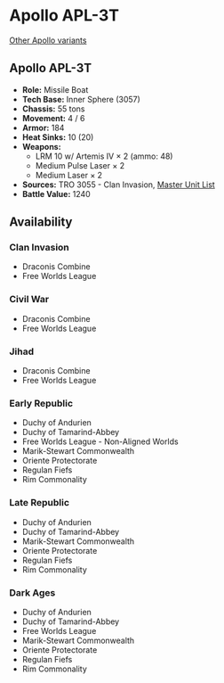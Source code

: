 # Apollo APL-3T

[Other Apollo variants](../apollo.md)

## Apollo APL-3T
- **Role:** Missile Boat
- **Tech Base:** Inner Sphere (3057)
- **Chassis:** 55 tons
- **Movement:** 4 / 6
- **Armor:** 184
- **Heat Sinks:** 10 (20)
- **Weapons:**
  - LRM 10 w/ Artemis IV × 2 (ammo: 48)
  - Medium Pulse Laser × 2
  - Medium Laser × 2
- **Sources:** TRO 3055 - Clan Invasion, [Master Unit List](http://masterunitlist.info/Unit/Details/57/apollo-apl-3t)
- **Battle Value:** 1240

## Availability

### Clan Invasion
- Draconis Combine
- Free Worlds League

### Civil War
- Draconis Combine
- Free Worlds League

### Jihad
- Draconis Combine
- Free Worlds League

### Early Republic
- Duchy of Andurien
- Duchy of Tamarind-Abbey
- Free Worlds League - Non-Aligned Worlds
- Marik-Stewart Commonwealth
- Oriente Protectorate
- Regulan Fiefs
- Rim Commonality

### Late Republic
- Duchy of Andurien
- Duchy of Tamarind-Abbey
- Marik-Stewart Commonwealth
- Oriente Protectorate
- Regulan Fiefs
- Rim Commonality

### Dark Ages
- Duchy of Andurien
- Duchy of Tamarind-Abbey
- Free Worlds League
- Marik-Stewart Commonwealth
- Oriente Protectorate
- Regulan Fiefs
- Rim Commonality

